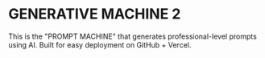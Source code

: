 
# GENERATIVE MACHINE 2

This is the "PROMPT MACHINE" that generates professional-level prompts using AI.
Built for easy deployment on GitHub + Vercel.
